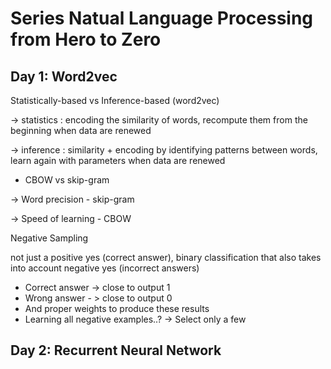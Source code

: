 # Series Natual Language Processing from Hero to Zero

## Day 1: Word2vec

Statistically-based vs Inference-based (word2vec) 

-> statistics : encoding the similarity of words, 
recompute them from the beginning when data are renewed

-> inference : similarity + encoding by identifying patterns between words, 
learn again with parameters when data are renewed 

- CBOW vs skip-gram

-> Word precision - skip-gram

-> Speed of learning - CBOW

Negative Sampling

not just a positive yes (correct answer),
binary classification that also takes into account
negative yes (incorrect answers)
- Correct answer -> close to output 1
- Wrong answer - > close to output 0
- And proper weights to produce these results
- Learning all negative examples..? -> Select only a few

## Day 2: Recurrent Neural Network